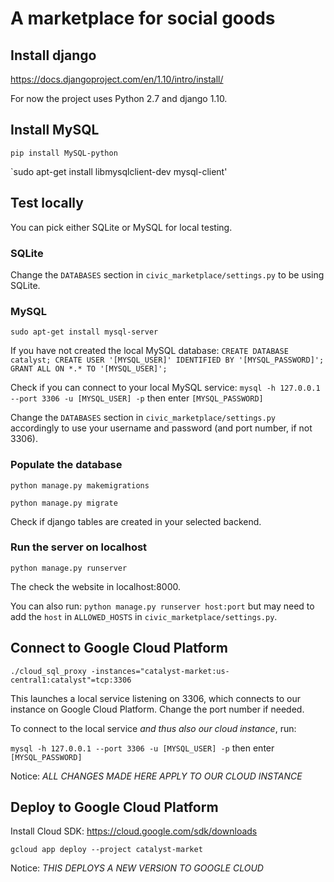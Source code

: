 # A marketplace for social goods

## Install django

https://docs.djangoproject.com/en/1.10/intro/install/

For now the project uses Python 2.7 and django 1.10.

## Install MySQL

`pip install MySQL-python`

`sudo apt-get install libmysqlclient-dev mysql-client'

## Test locally

You can pick either SQLite or MySQL for local testing.

### SQLite

Change the `DATABASES` section in `civic_marketplace/settings.py` to be using SQLite.

### MySQL

`sudo apt-get install mysql-server`

If you have not created the local MySQL database:
`
CREATE DATABASE catalyst;
CREATE USER '[MYSQL_USER]' IDENTIFIED BY '[MYSQL_PASSWORD]';
GRANT ALL ON *.* TO '[MYSQL_USER]';
`

Check if you can connect to your local MySQL service:
`mysql -h 127.0.0.1 --port 3306 -u [MYSQL_USER] -p` then enter `[MYSQL_PASSWORD]`

Change the `DATABASES` section in `civic_marketplace/settings.py` accordingly to use your username and password (and port number, if not 3306).

### Populate the database

`python manage.py makemigrations`

`python manage.py migrate`

Check if django tables are created in your selected backend.

### Run the server on localhost

`python manage.py runserver`

The check the website in localhost:8000. 

You can also run:
`python manage.py runserver host:port`
but may need to add the `host` in `ALLOWED_HOSTS` in `civic_marketplace/settings.py`.

## Connect to Google Cloud Platform

`./cloud_sql_proxy -instances="catalyst-market:us-central1:catalyst"=tcp:3306`

This launches a local service listening on 3306, which connects to our instance on Google Cloud Platform.
Change the port number if needed.

To connect to the local service *and thus also our cloud instance*, run:

`mysql -h 127.0.0.1 --port 3306 -u [MYSQL_USER] -p` then enter `[MYSQL_PASSWORD]`

Notice: *ALL CHANGES MADE HERE APPLY TO OUR CLOUD INSTANCE*

## Deploy to Google Cloud Platform

Install Cloud SDK: https://cloud.google.com/sdk/downloads

`gcloud app deploy --project catalyst-market`

Notice: *THIS DEPLOYS A NEW VERSION TO GOOGLE CLOUD*
